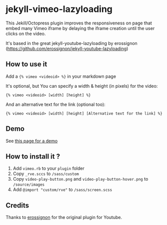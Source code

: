 jekyll-vimeo-lazyloading
========================

This Jekill/Octopress plugin improves the responsiveness on page that embed many Vimeo iframe by delaying the iframe creation until the user clicks on the video.

It's based in the great jekyll-youtube-lazyloading by erossignon (https://github.com/erossignon/jekyll-youtube-lazyloading)

## How to use it 

Add a ```{% vimeo <videoid> %}``` in your markdown page

It's optional, but You can specify a width & height (in pixels) for the video:

```{% vimeo <videoid> [width] [height] %}```

And an alternative text for the link (optional too):

```{% vimeo <videoid> [width] [height] [Alternative text for the link] %}```


## Demo 
  
See [this page for a demo](https://pornohardware.com/2014/09/27/jekyll-vimeo-lazyloading-un-nuevo-plugin-para-mostrar-videos-de-vimeo-en-octopress)


## How to install it ?

1. Add ```vimeo.rb``` to your ```plugin``` folder
2. Copy ```_rve.sccs``` to ```/sass/custom```
3. Copy ```video-play-button.png``` and ```video-play-button-hover.png``` to ```/source/images```
4. Add ```@import "custom/rve"``` to  ```/sass/screen.scss```


## Credits

Thanks to [erossignon](https://github.com/erossignon) for the original plugin for Youtube.
